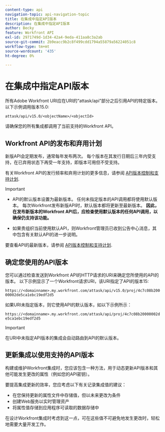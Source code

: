```yaml
---
content-type: api
navigation-topic: api-navigation-topic
title: 在集成中指定API版本
description: 在集成中指定API版本
author: Becky
feature: Workfront API
exl-id: 2971749d-1d34-42a4-9eda-411aa8c3a2ab
source-git-commit: 2b9eacc9b2c8f499cdd1794a55879a56224051c8
workflow-type: tm+mt
source-wordcount: '435'
ht-degree: 0%

---
```


# 在集成中指定API版本

所有Adobe Workfront URI应在URI的“attask/api”部分之后引用API的特定版本。 以下示例调用版本15.0:

`attask/api/v15.0/<objectName>/<objectId>`

请确保您的所有集成都调用了当前支持的Workfront API。

## Workfront API的发布和弃用计划

新版API会定期发布，通常每年发布两次。 每个版本在其发行日期后三年内受支持，在已弃用状态下再受一年支持，即版本可用但不受支持。

有关Workfront API的发行频率和弃用计划的更多信息，请参阅 [API版本控制和支持计划](../../wf-api/api/api-version-support-schedule.md).

>[!IMPORTANT]
>
>* API的默认版本设置为最新版本。 任何未指定版本的API调用都将使用默认版本。 每次Workfront发布新版API时，默认版本都将更新至最新版本。 **因此，在发布新版本的Workfront API后，应检查使用默认版本的任何API调用，以确保仍支持该功能。**
>
>* 如果贵组织当前使用默认API，则Workfront管理员已收到公告中心消息，其中包含有关默认API的进一步说明。
>
>要查看API的最新版本，请参阅 [API版本控制和支持计划](../../wf-api/api/api-version-support-schedule.md).


## 确定您使用的API版本

您可以通过检查发送到Workfront API的HTTP请求的URI来确定您所使用的API的版本。 以下示例显示了一个Workfront请求URI，该URI指定了API的版本15:

`https://<domainname>.my.workfront.com/attask/api/v15.0/proj/4c7c08b20000002de5ca1ebc19edf2d5`

如果URI未指定版本，则它使用API的默认版本，如以下示例所示：

`https://<domainname>.my.workfront.com/attask/api/proj/4c7c08b20000002de5ca1ebc19edf2d5`

>[!IMPORTANT]
>
> 在URI中未指定API版本的集成会自动路由到API的默认版本。

## 更新集成以使用支持的API版本

构建或维护Workfront集成时，您应该包含一种方法，用于动态更新API版本和其他可能发生更改的属性（例如您的API密钥）。

要提高集成更新的效率，您应考虑以下有关记录集成值的建议：

* 在您保持更新的属性文件中存储值，但以未来更改为条件
* 创建Web服务以实时管理资产
* 将属性值存储到应用程序可读取的数据存储中

在设计Workfront集成时考虑到这一点，可在这些值不可避免地发生更改时，轻松地需要大量开发工作。
